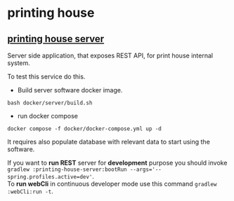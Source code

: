 # printing house

## [printing house server](./printing-house-server/README.md)

Server side application, that exposes REST API, for print house internal system.

To test this service do this.
- Build server software docker image.
```
bash docker/server/build.sh
```
- run docker compose 
```
docker compose -f docker/docker-compose.yml up -d
```
It requires also populate database with relevant data to start using the software.

If you want to **run REST** server for **development** purpose you should invoke  
```gradlew :printing-house-server:bootRun --args='--spring.profiles.active=dev'```.  
To **run webCli** in continuous developer mode use this command
```gradlew :webCli:run -t```.